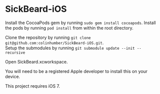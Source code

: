 SickBeard-iOS
=============

Install the CocoaPods gem by running `sudo gem install cocoapods`.
Install the pods by running `pod install` from within the root directory.

Clone the repository by running `git clone git@github.com:colinhumber/SickBeard-iOS.git`.   
Setup the submodules by running `git submodule update --init --recursive`

Open SickBeard.xcworkspace.

You will need to be a registered Apple developer to install this on your device.

This project requires iOS 7.
